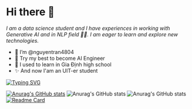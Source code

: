 # **Hi there 👋**

*I am a data science student and I have experiences in working with Generative AI and in NLP field 👨‍💻. I am eager to learn and explore new technologies.*

- 👋 I’m @nguyentran4804
- 👀 Try my best to become AI Engineer
- 🌱 I used to learn in Gia Định high school
- ✨ And now I'am an UIT-er student

[![Typing SVG](https://readme-typing-svg.demolab.com?font=&weight=900&size=48&letterSpacing=.2rem;&pause=1000&center=true&vCenter=true&random=true&width=1200&height=400&lines=Let's+Jump+Innn;Data+Science+Inspiration)](https://git.io/typing-svg)

[![Anurag's GitHub stats](https://github-readme-stats.vercel.app/api?username=MrNquyen)](https://github.com/anuraghazra/github-readme-stats)
![Anurag's GitHub stats](https://github-readme-stats.vercel.app/api?username=MrNquyen&show_icons=true)
![Anurag's GitHub stats](https://github-readme-stats.vercel.app/api?username=MrNquyen&show_icons=true&theme=dracula)
[![Readme Card](https://github-readme-stats.vercel.app/api/pin/?username=MrNquyen&repo=github-readme-stats)](https://github.com/anuraghazra/github-readme-stats)
